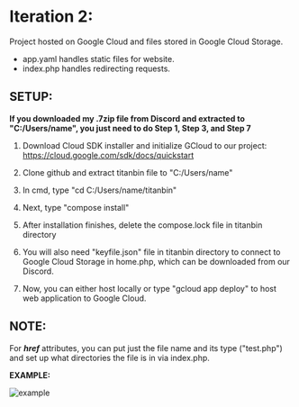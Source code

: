 # Iteration 2:

Project hosted on Google Cloud and files stored in Google Cloud Storage.

- app.yaml handles static files for website.
- index.php handles redirecting requests.

## **SETUP:**

**If you downloaded my .7zip file from Discord and extracted to "C:/Users/name", you just need to do Step 1, Step 3, and Step 7**

1. Download Cloud SDK installer and initialize GCloud to our project: https://cloud.google.com/sdk/docs/quickstart

2. Clone github and extract titanbin file to "C:/Users/name" 

3. In cmd, type "cd C:/Users/name/titanbin"

4. Next, type "compose install"

5. After installation finishes, delete the compose.lock file in titanbin directory

6. You will also need "keyfile.json" file in titanbin directory to connect to Google Cloud Storage in home.php, which can be downloaded from our Discord.

7. Now, you can either host locally or type "gcloud app deploy" to host web application to Google Cloud. 

## **NOTE:**
For **_href_** attributes, you can put just the file name and its type ("test.php") and set up what directories the file is in via index.php.

**EXAMPLE:**

![example](https://user-images.githubusercontent.com/55907638/135773345-4fa579a4-65d7-45b6-a6d9-26f998cff46f.png)
